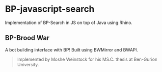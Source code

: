 # BP-javascript-search
Implementation of BP-Search in JS on top of Java using Rhino.

## BP-Brood War
A bot building interface with BP! Built using BWMirror and BWAPI.

> Implemented by Moshe Weinstock for his MS.C. thesis at Ben-Gurion University.